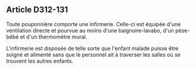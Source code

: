 ## Article D312-131

Toute pouponnière comporte une infirmerie. Celle-ci est équipée d'une ventilation directe et pourvue au
moins d'une baignoire-lavabo, d'un pèse-bébé et d'un thermomètre mural.

L'infirmerie est disposée de telle sorte que l'enfant malade puisse être soigné et alimenté sans que le
personnel ait à traverser les salles où se trouvent les autres enfants.


